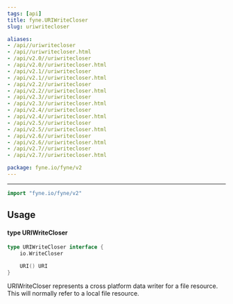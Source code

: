 ```yaml
---
tags: [api]
title: fyne.URIWriteCloser
slug: uriwritecloser

aliases:
- /api//uriwritecloser
- /api//uriwritecloser.html
- /api/v2.0//uriwritecloser
- /api/v2.0//uriwritecloser.html
- /api/v2.1//uriwritecloser
- /api/v2.1//uriwritecloser.html
- /api/v2.2//uriwritecloser
- /api/v2.2//uriwritecloser.html
- /api/v2.3//uriwritecloser
- /api/v2.3//uriwritecloser.html
- /api/v2.4//uriwritecloser
- /api/v2.4//uriwritecloser.html
- /api/v2.5//uriwritecloser
- /api/v2.5//uriwritecloser.html
- /api/v2.6//uriwritecloser
- /api/v2.6//uriwritecloser.html
- /api/v2.7//uriwritecloser
- /api/v2.7//uriwritecloser.html

package: fyne.io/fyne/v2
---
```



---
```go
import "fyne.io/fyne/v2"
```

## Usage

#### type URIWriteCloser

```go
type URIWriteCloser interface {
	io.WriteCloser

	URI() URI
}
```

URIWriteCloser represents a cross platform data writer for a file resource. This will normally refer to a local file resource.
